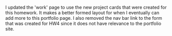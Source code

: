 I updated the 'work' page to use the new project cards that were created for this homework. It makes a better formed layout for when I eventually can add more to this portfolio page. I also removed the nav bar link to the form that was created for HW4 since it does not have relevance to the portfolio site.